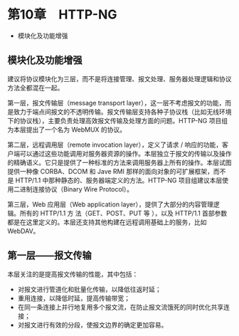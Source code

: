 # 第10章　HTTP-NG

- 模块化及功能增强


## 模块化及功能增强

建议将协议模块化为三层，而不是将连接管理、报文处理、服务器处理逻辑和协议方法全都混在一起。

第一层，报文传输层（message transport layer），这一层不考虑报文的功能，而是致力于端点间报文的不透明传输。报文传输层支持各种子协议栈（比如无线环境下的协议栈），主要负责处理高效报文传输及处理方面的问题。HTTP-NG 项目组为本层提出了一个名为 WebMUX 的协议。

第二层，远程调用层（remote invocation layer），定义了请求 / 响应的功能，客户端可以通过这些功能调用对服务器资源的操作。本层独立于报文的传输以及操作的精确语义。它只是提供了一种标准的方法来调用服务器上所有的操作。本层试图提供一种像 CORBA、DCOM 和 Jave RMI 那样的面向对象的可扩展框架，而不是 HTTP/1.1 中那种静态的、服务器端定义的方法。HTTP-NG 项目组建议本层使用二进制连接协议（Binary Wire Protocol）。

第三层，Web 应用层（Web application layer），提供了大部分的内容管理逻辑。所有的 HTTP/1.1 方 法（GET、POST、PUT 等 ），以及 HTTP/1.1 首部参数都是在这里定义的。本层还支持其他构建在远程调用基础上的服务，比如 WebDAV。

## 第一层——报文传输

本层关注的是提高报文传输的性能，其中包括：

- 对报文进行管道化和批量化传输，以降低往返时延；
- 重用连接，以降低时延，提高传输带宽；
- 在同一条连接上并行地复用多个报文流，在防止报文流饿死的同时优化共享连接；
- 对报文进行有效的分段，使报文边界的确定更加容易。

